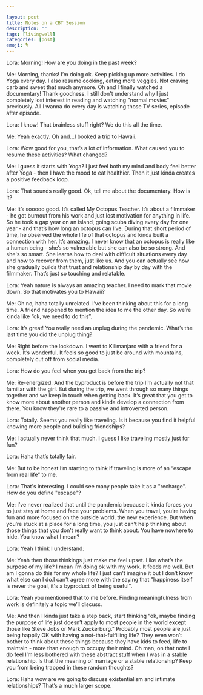 ```yaml
---

layout: post
title: Notes on a CBT Session
description: ""
tags: [livingwell]
categories: [post]
emoji: 🎙️
---
```


Lora: Morning! How are you doing in the past week?

Me: Morning, thanks! I’m doing ok. Keep picking up more activities. I do Yoga every day. I also resume cooking, eating more veggies. Not craving carb and sweet that much anymore. Oh and I finally watched a documentary! Thank goodness. I still don't understand why I just completely lost interest in reading and watching "normal movies" previously. All I wanna do every day is watching those TV series, episode after episode. 

Lora: I know! That brainless stuff right? We do this all the time. 

Me: Yeah exactly. Oh and...I booked a trip to Hawaii. 

Lora: Wow good for you, that’s a lot of information. What caused you to resume these activities? What changed?

Me: I guess it starts with Yoga? I just feel both my mind and body feel better after Yoga - then I have the mood to eat healthier. Then it just kinda creates a positive feedback loop.

Lora: That sounds really good. Ok, tell me about the documentary. How is it?

Me: It’s sooooo good. It’s called My Octopus Teacher. It’s about a filmmaker - he got burnout from his work and just lost motivation for anything in life. So he took a gap year on an island, going scuba diving every day for one year - and that’s how long an octopus can live. During that short period of time, he observed the whole life of that octopus and kinda built a connection with her. It’s amazing. I never know that an octopus is really like a human being - she’s so vulnerable but she can also be so strong. And she's so smart. She learns how to deal with difficult situations every day and how to recover from them, just like us. And you can actually see how she gradually builds that trust and relationship day by day with the filmmaker. That’s just so touching and relatable.

Lora: Yeah nature is always an amazing teacher. I need to mark that movie down. So that motivates you to Hawaii?

Me: Oh no, haha totally unrelated. I’ve been thinking about this for a long time. A friend happened to mention the idea to me the other day. So we’re kinda like “ok, we need to do this”.

Lora: It’s great! You really need an unplug during the pandemic. What’s the last time you did the unplug thing?

Me: Right before the lockdown. I went to Kilimanjaro with a friend for a week. It’s wonderful. It feels so good to just be around with mountains, completely cut off from social media.

Lora: How do you feel when you get back from the trip?

Me: Re-energized. And the byproduct is before the trip I’m actually not that familiar with the girl. But during the trip, we went through so many things together and we keep in touch when getting back. It’s great that you get to know more about another person and kinda develop a connection from there. You know they're rare to a passive and introverted person. 

Lora: Totally. Seems you really like traveling. Is it because you find it helpful knowing more people and building friendships?

Me: I actually never think that much. I guess I like traveling mostly just for fun?

Lora: Haha that’s totally fair.

Me: But to be honest I’m starting to think if traveling is more of an “escape from real life” to me. 

Lora: That's interesting. I could see many people take it as a "recharge". How do you define "escape"? 

Me: I’ve never realized that until the pandemic because it kinda forces you to just stay at home and face your problems. When you travel, you’re having fun and more focused on the outside world, the new experience. But when you’re stuck at a place for a long time, you just can’t help thinking about those things that you don’t really want to think about. You have nowhere to hide. You know what I mean?

Lora: Yeah I think I understand. 

Me: Yeah then those thinkings just make me feel upset. Like what’s the purpose of my life? I mean I’m doing ok with my work. It feeds me well. But am I gonna do this for my whole life? I just can’t imagine it but I don’t know what else can I do.I can't agree more with the saying that "happiness itself is never the goal, it's a byproduct of being useful".

Lora: Yeah you mentioned that to me before. Finding meaningfulness from work is definitely a topic we’ll discuss.

Me: And then I kinda just take a step back, start thinking “ok, maybe finding the purpose of life just doesn’t apply to most people in the world except those like Steve Jobs or Mark Zuckerburg." Probably most people are just being happily OK with having a not-that-fulfilling life? They even won’t bother to think about these things because they have kids to feed, life to maintain - more than enough to occupy their mind. Oh man, on that note I do feel I’m less bothered with these abstract stuff when I was in a stable relationship. Is that the meaning of marriage or a stable relationship? Keep you from being trapped in these random thoughts?

Lora: Haha wow are we going to discuss existentialism and intimate relationships? That’s a much larger scope.
